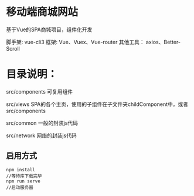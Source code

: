 # 移动端商城网站
基于Vue的SPA商城项目，组件化开发

脚手架: vue-cli3
框架: Vue、Vuex、Vue-router
其他工具： axios、Better-Scroll

# 目录说明：
src/components 可复用组件

src/views SPA的各个主页，使用的子组件在子文件夹childComponent中，或者src/components

src/common 一般的封装js代码

src/network 网络的封装js代码

## 启用方式
```
npm install
//等待库下载完毕
npm run serve
//启动服务器
```

